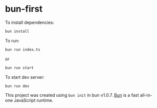 # bun-first

To install dependencies:

```bash
bun install
```

To run:

```bash
bun run index.ts
```

or

```bash
bun run start
```

To start dev server:

```bash
bun run dev
```

This project was created using `bun init` in bun v1.0.7. [Bun](https://bun.sh) is a fast all-in-one JavaScript runtime.
